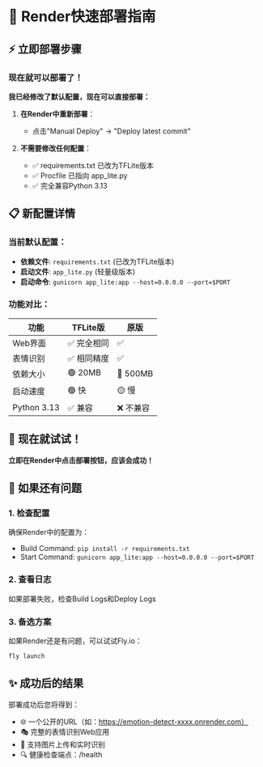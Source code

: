 # 🚀 Render快速部署指南

## ⚡ 立即部署步骤

### 现在就可以部署了！

**我已经修改了默认配置，现在可以直接部署：**

1. **在Render中重新部署**：
   - 点击"Manual Deploy" → "Deploy latest commit"
   
2. **不需要修改任何配置**：
   - ✅ requirements.txt 已改为TFLite版本
   - ✅ Procfile 已指向 app_lite.py
   - ✅ 完全兼容Python 3.13

## 📋 新配置详情

### 当前默认配置：
- **依赖文件**: `requirements.txt` (已改为TFLite版本)
- **启动文件**: `app_lite.py` (轻量级版本)
- **启动命令**: `gunicorn app_lite:app --host=0.0.0.0 --port=$PORT`

### 功能对比：
| 功能 | TFLite版 | 原版 |
|------|----------|------|
| Web界面 | ✅ 完全相同 | ✅ |
| 表情识别 | ✅ 相同精度 | ✅ |
| 依赖大小 | 🟢 20MB | 🔴 500MB |
| 启动速度 | 🟢 快 | 🟡 慢 |
| Python 3.13 | ✅ 兼容 | ❌ 不兼容 |

## 🎯 现在就试试！

**立即在Render中点击部署按钮，应该会成功！**

## 🔧 如果还有问题

### 1. 检查配置
确保Render中的配置为：
- Build Command: `pip install -r requirements.txt`
- Start Command: `gunicorn app_lite:app --host=0.0.0.0 --port=$PORT`

### 2. 查看日志
如果部署失败，检查Build Logs和Deploy Logs

### 3. 备选方案
如果Render还是有问题，可以试试Fly.io：
```bash
fly launch
```

## ✨ 成功后的结果

部署成功后您将得到：
- 🌐 一个公开的URL（如：https://emotion-detect-xxxx.onrender.com）
- 🎭 完整的表情识别Web应用
- 📱 支持图片上传和实时识别
- 🔍 健康检查端点：/health 